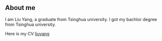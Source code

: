 ## About me

I am Liu Yang, a graduate from Tsinghua university. I got my bachlor degree from Tsinghua university.

 Here is my CV [liuyang](https://github.com/yliu15thu/liuyang.github.com/blob/gh-pages/liuyang.pdf)

